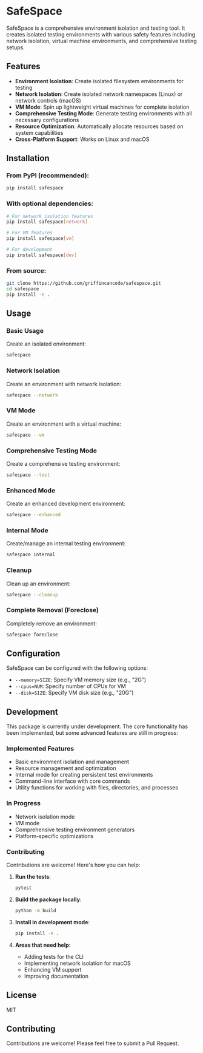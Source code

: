 # SafeSpace

SafeSpace is a comprehensive environment isolation and testing tool. It creates isolated testing environments with various safety features including network isolation, virtual machine environments, and comprehensive testing setups.

## Features

- **Environment Isolation**: Create isolated filesystem environments for testing
- **Network Isolation**: Create isolated network namespaces (Linux) or network controls (macOS)
- **VM Mode**: Spin up lightweight virtual machines for complete isolation
- **Comprehensive Testing Mode**: Generate testing environments with all necessary configurations
- **Resource Optimization**: Automatically allocate resources based on system capabilities
- **Cross-Platform Support**: Works on Linux and macOS

## Installation

### From PyPI (recommended):

```bash
pip install safespace
```

### With optional dependencies:

```bash
# For network isolation features
pip install safespace[network]

# For VM features
pip install safespace[vm]

# For development
pip install safespace[dev]
```

### From source:

```bash
git clone https://github.com/griffincancode/safespace.git
cd safespace
pip install -e .
```

## Usage

### Basic Usage

Create an isolated environment:

```bash
safespace
```

### Network Isolation

Create an environment with network isolation:

```bash
safespace --network
```

### VM Mode

Create an environment with a virtual machine:

```bash
safespace --vm
```

### Comprehensive Testing Mode

Create a comprehensive testing environment:

```bash
safespace --test
```

### Enhanced Mode

Create an enhanced development environment:

```bash
safespace --enhanced
```

### Internal Mode

Create/manage an internal testing environment:

```bash
safespace internal
```

### Cleanup

Clean up an environment:

```bash
safespace --cleanup
```

### Complete Removal (Foreclose)

Completely remove an environment:

```bash
safespace foreclose
```

## Configuration

SafeSpace can be configured with the following options:

- `--memory=SIZE`: Specify VM memory size (e.g., "2G")
- `--cpus=NUM`: Specify number of CPUs for VM
- `--disk=SIZE`: Specify VM disk size (e.g., "20G")

## Development

This package is currently under development. The core functionality has been implemented, but some advanced features are still in progress:

### Implemented Features
- Basic environment isolation and management
- Resource management and optimization
- Internal mode for creating persistent test environments
- Command-line interface with core commands
- Utility functions for working with files, directories, and processes

### In Progress
- Network isolation mode
- VM mode
- Comprehensive testing environment generators
- Platform-specific optimizations

### Contributing
Contributions are welcome! Here's how you can help:

1. **Run the tests**:
   ```bash
   pytest
   ```

2. **Build the package locally**:
   ```bash
   python -m build
   ```

3. **Install in development mode**:
   ```bash
   pip install -e .
   ```

4. **Areas that need help**:
   - Adding tests for the CLI
   - Implementing network isolation for macOS
   - Enhancing VM support
   - Improving documentation

## License

MIT

## Contributing

Contributions are welcome! Please feel free to submit a Pull Request.

